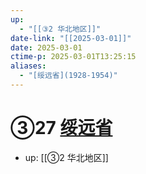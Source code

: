 ```yaml
---
up:
  - "[[③2 华北地区]]"
date-link: "[[2025-03-01]]"
date: 2025-03-01
ctime-p: 2025-03-01T13:25:15
aliases:
  - "[绥远省](1928-1954)"
---
```


# ③27 [绥远省](1928-1954)

- up: [[③2 华北地区]]
